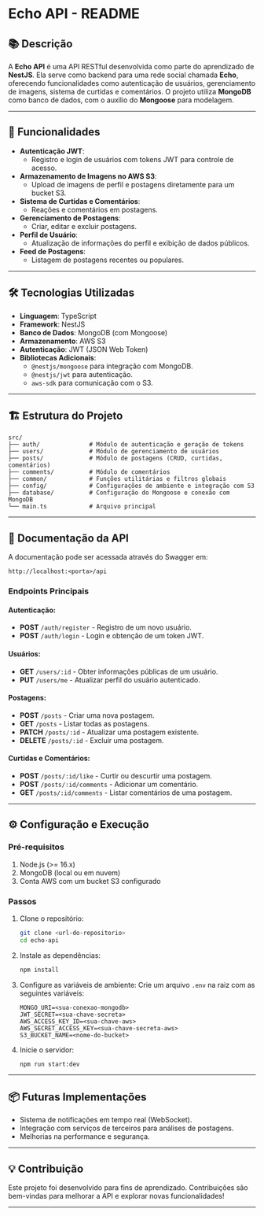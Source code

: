 # Echo API - README

## 📚 **Descrição**
A **Echo API** é uma API RESTful desenvolvida como parte do aprendizado de **NestJS**. Ela serve como backend para uma rede social chamada **Echo**, oferecendo funcionalidades como autenticação de usuários, gerenciamento de imagens, sistema de curtidas e comentários. O projeto utiliza **MongoDB** como banco de dados, com o auxílio do **Mongoose** para modelagem.

---

## 🚀 **Funcionalidades**
- **Autenticação JWT**:
  - Registro e login de usuários com tokens JWT para controle de acesso.
- **Armazenamento de Imagens no AWS S3**:
  - Upload de imagens de perfil e postagens diretamente para um bucket S3.
- **Sistema de Curtidas e Comentários**:
  - Reações e comentários em postagens.
- **Gerenciamento de Postagens**:
  - Criar, editar e excluir postagens.
- **Perfil de Usuário**:
  - Atualização de informações do perfil e exibição de dados públicos.
- **Feed de Postagens**:
  - Listagem de postagens recentes ou populares.

---

## 🛠️ **Tecnologias Utilizadas**
- **Linguagem**: TypeScript
- **Framework**: NestJS
- **Banco de Dados**: MongoDB (com Mongoose)
- **Armazenamento**: AWS S3
- **Autenticação**: JWT (JSON Web Token)
- **Bibliotecas Adicionais**:
  - `@nestjs/mongoose` para integração com MongoDB.
  - `@nestjs/jwt` para autenticação.
  - `aws-sdk` para comunicação com o S3.

---

## 🏗️ **Estrutura do Projeto**
```plaintext
src/
├── auth/              # Módulo de autenticação e geração de tokens
├── users/             # Módulo de gerenciamento de usuários
├── posts/             # Módulo de postagens (CRUD, curtidas, comentários)
├── comments/          # Módulo de comentários
├── common/            # Funções utilitárias e filtros globais
├── config/            # Configurações de ambiente e integração com S3
├── database/          # Configuração do Mongoose e conexão com MongoDB
└── main.ts            # Arquivo principal
```

---

## 📖 **Documentação da API**
A documentação pode ser acessada através do Swagger em:
```
http://localhost:<porta>/api
```

### **Endpoints Principais**
#### Autenticação:
- **POST** `/auth/register` - Registro de um novo usuário.
- **POST** `/auth/login` - Login e obtenção de um token JWT.

#### Usuários:
- **GET** `/users/:id` - Obter informações públicas de um usuário.
- **PUT** `/users/me` - Atualizar perfil do usuário autenticado.

#### Postagens:
- **POST** `/posts` - Criar uma nova postagem.
- **GET** `/posts` - Listar todas as postagens.
- **PATCH** `/posts/:id` - Atualizar uma postagem existente.
- **DELETE** `/posts/:id` - Excluir uma postagem.

#### Curtidas e Comentários:
- **POST** `/posts/:id/like` - Curtir ou descurtir uma postagem.
- **POST** `/posts/:id/comments` - Adicionar um comentário.
- **GET** `/posts/:id/comments` - Listar comentários de uma postagem.

---

## ⚙️ **Configuração e Execução**
### **Pré-requisitos**
1. Node.js (>= 16.x)
2. MongoDB (local ou em nuvem)
3. Conta AWS com um bucket S3 configurado

### **Passos**
1. Clone o repositório:
   ```bash
   git clone <url-do-repositorio>
   cd echo-api
   ```
2. Instale as dependências:
   ```bash
   npm install
   ```
3. Configure as variáveis de ambiente:
   Crie um arquivo `.env` na raiz com as seguintes variáveis:
   ```env
   MONGO_URI=<sua-conexao-mongodb>
   JWT_SECRET=<sua-chave-secreta>
   AWS_ACCESS_KEY_ID=<sua-chave-aws>
   AWS_SECRET_ACCESS_KEY=<sua-chave-secreta-aws>
   S3_BUCKET_NAME=<nome-do-bucket>
   ```
4. Inicie o servidor:
   ```bash
   npm run start:dev
   ```

---

## 📦 **Futuras Implementações**
- Sistema de notificações em tempo real (WebSocket).
- Integração com serviços de terceiros para análises de postagens.
- Melhorias na performance e segurança.

---

## 💡 **Contribuição**
Este projeto foi desenvolvido para fins de aprendizado. Contribuições são bem-vindas para melhorar a API e explorar novas funcionalidades!

---

